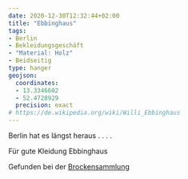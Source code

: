 ```yaml
---
date: 2020-12-30T12:32:44+02:00
title: "Ebbinghaus"
tags:
- Berlin
- Bekleidungsgeschäft
- "Material: Holz"
- Beidseitig
type: hanger
geojson:
  coordinates:
  - 13.3346602
  - 52.4728929
  precision: exact
# https://de.wikipedia.org/wiki/Willi_Ebbinghaus
---
```

Berlin hat es längst heraus . . . .


Für gute Kleidung Ebbinghaus


<div class="source">Gefunden bei der <a href="https://www.neue-arbeit-brockensammlung.de/geschaefte/gebrauchtmoebelkaufhaus/">Brockensammlung</a></div>
